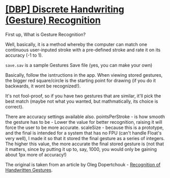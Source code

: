 # [[DBP] Discrete Handwriting (Gesture) Recognition](http://forum.thegamecreators.com/?m=forum_view&t=82264&b=6)

First up, What is Gesture Recognition?

Well, basically, it is a method whereby the computer can match one continuous user-inputed stroke with a pre-defined stroke and rate it on its accuracy (-1 to 1).

`save.sav` is a sample Gestures Save file (yes, you can make your own)

Basically, follow the isntructions in the app.
When viewing stored gestures, the bigger red square/circle is the starting point for drawing (if you do it backwards, it wont be recognized!).

It's not fool-proof, so if you have two gestures that are similar, it'll pick the best match (maybe not what you wanted, but mathmatically, its choice is correct).

There are accuracy settings available also.
pointsPerStroke - is how smooth the gesture has to be - Lower the value for better recognition, raising it will force the user to be more accurate.
scaleSize - because this is a prototype, and the final is intended for a system that has no FPU (can't handle Float's very well), I made it so that it stored the final gesture as a series of integers. The higher this value, the more accurate the final stored gesture is (not that it matters, since by putting it up to, say, 1000, you would only be gaining about 1px more of accuracy!)

The original is taken from an article by Oleg Dopertchouk - [Recognition of Handwritten Gestures](http://www.gamedev.net/reference/articles/article2039.asp).
